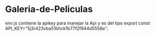 # Galeria-de-Peliculas
env.js contiene la apikey para manejar la Api y es del tipo export const API_KEY="5j3r423vba51bhck1b77f2f944d5558a";
